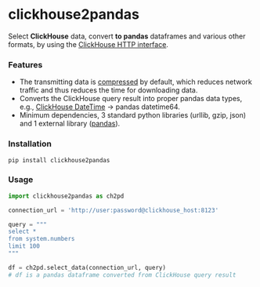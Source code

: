 # clickhouse2pandas
Select **ClickHouse** data, convert **to pandas** dataframes and various other formats, by using the [ClickHouse HTTP interface](https://clickhouse.yandex/docs/en/interfaces/http/).

### Features
- The transmitting data is [compressed](https://clickhouse.yandex/docs/en/operations/settings/settings/#settings-enable_http_compression) by default, which reduces network traffic and thus reduces the time for downloading data.
- Converts the ClickHouse query result into proper pandas data types, e.g., [ClickHouse DateTime](https://clickhouse.yandex/docs/en/data_types/datetime/) -> pandas datetime64.
- Minimum dependencies, 3 standard python libraries (urllib, gzip, json) and 1 external library ([pandas](https://pandas.pydata.org/)).

### Installation
```
pip install clickhouse2pandas
```

### Usage
```python
import clickhouse2pandas as ch2pd

connection_url = 'http://user:password@clickhouse_host:8123'

query = """
select *
from system.numbers
limit 100
"""

df = ch2pd.select_data(connection_url, query)
# df is a pandas dataframe converted from ClickHouse query result
```
